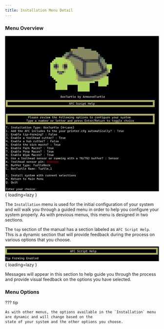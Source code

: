 ```yaml
---
title: Installation Menu Detail
---
```

### Menu Overview

![Installation Menu](../assets/images/install_menu.png){ loading=lazy }

The `Installation` menu is used for the initial configuration of your system and will walk you through a guided menu
in order to help you configure your system properly. As with previous menus, this menu is designed in two sections.

The `top` section of the manual has a section labeled as `AFC Script Help`. This is a dynamic section that will provide 
feedback during the process on various options that you choose. 

![Installation Menu Help](../assets/images/install_menu_help.png){ loading=lazy }

Messages will appear in this section to help guide you through the process and provide visual feedback on the options you 
have selected.

### Menu Options

??? tip 

    As with other menus, the options available in the `Installation` menu are dynamic and will change based on the
    state of your system and the other options you choose.

